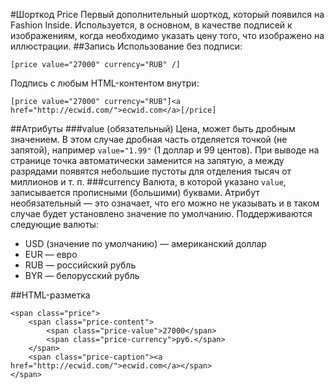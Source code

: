 #Шорткод Price
Первый дополнительный шорткод, который появился на Fashion Inside. Используется, в основном, в качестве подписей к изображениям, когда необходимо указать цену того, что изображено на иллюстрации.
##Запись
Использование без подписи:
```
[price value="27000" currency="RUB" /]
```
Подпись с любым HTML-контентом внутри:
```
[price value="27000" currency="RUB"]<a href="http://ecwid.com/">ecwid.com</a>[/price]
```
##Атрибуты
###value (обязательный)
Цена, может быть дробным значением. В этом случае дробная часть отделяется точкой (не запятой), например `value="1.99"` (1 доллар и 99 центов). При выводе на странице точка автоматически заменится на запятую, а между разрядами появятся небольшие пустоты для отделения тысяч от миллионов и т. п.
###currency
Валюта, в которой указано `value`, записывается прописными (большими) буквами. Атрибут необязательный — это означает, что его можно не указывать и в таком случае будет установлено значение по умолчанию. Поддерживаются следующие валюты:
 
 - USD (значение по умолчанию) — американский доллар
 - EUR — евро
 - RUB — российский рубль
 - BYR — белорусский рубль

##HTML-разметка
```
<span class="price">
	<span class="price-content">
		<span class="price-value">27000</span>
		<span class="price-currency">руб.</span>
	</span>
	<span class="price-caption"><a href="http://ecwid.com/">ecwid.com</a></span>
</span>
```